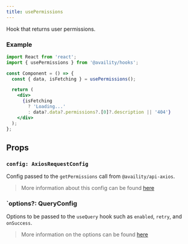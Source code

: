 ```yaml
---
title: usePermissions
---
```


Hook that returns user permissions.

### Example

```jsx
import React from 'react';
import { usePermissions } from '@availity/hooks';

const Component = () => {
  const { data, isFetching } = usePermissions();

  return (
    <div>
      {isFetching
        ? 'Loading...'
        : data?.data?.permissions?.[0]?.description || '404'}
    </div>
  );
};
```

## Props

### `config: AxiosRequestConfig`

Config passed to the `getPermissions` call from `@availity/api-axios`.

> More information about this config can be found [here](https://availity.github.io/sdk-js/api/getting-started/#config-1)

### `options?: QueryConfig

Options to be passed to the `useQuery` hook such as `enabled`, `retry`, and `onSuccess`.

> More information on the options can be found [here](https://react-query.tanstack.com/docs/api/#usequery)
